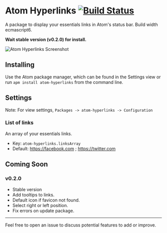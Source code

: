 # Atom Hyperlinks [![Build Status](https://travis-ci.org/pedroparra/atom-hyperlinks.svg?branch=master)](https://travis-ci.org/pedroparra/atom-hyperlinks)
A package to display your essentials links in Atom's status bar.
Build width ecmascript6.

**Wait stable version (v0.2.0) for install.**

![Atom Hyperlinks Screenshot](http://res.cloudinary.com/duegraffic/image/upload/v1442858931/atom-hyperlinks_u4neg9.png)
## Installing

Use the Atom package manager, which can be found in the Settings view or run
`apm install atom-hyperlinks` from the command line.

## Settings

Note: For view settings, `Packages -> atom-hyperlinks -> Configuration`

### List of links
An array of your essentials links.
* Key: `atom-hyperlinks.linksArray`
* Default: https://facebook.com ; https://twitter.com


## Coming Soon

### v0.2.0
- Stable version
- Add tooltips to links.
- Default icon if favicon not found.
- Select right or left position.
- Fix errors on update package.

----
Feel free to open an issue to discuss potential features to add or improve.
